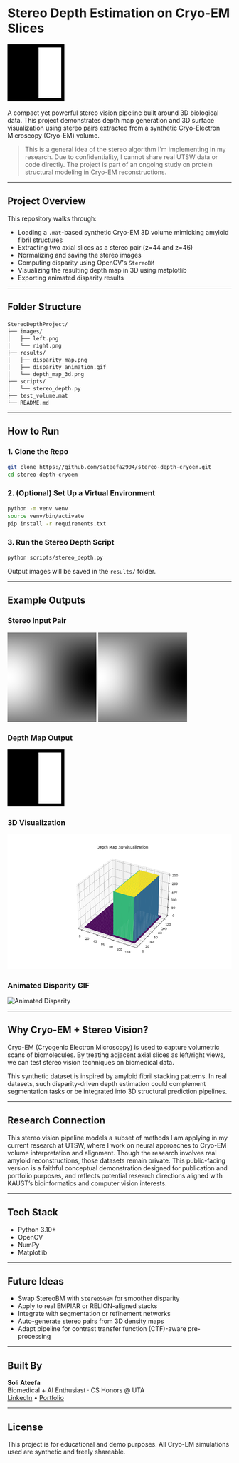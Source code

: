 # Stereo Depth Estimation on Cryo-EM Slices

![Stereo Vision Banner](https://raw.githubusercontent.com/sateefa2904/stereo-depth-cryoem/main/results/disparity_map.png)

A compact yet powerful stereo vision pipeline built around 3D biological data. This project demonstrates depth map generation and 3D surface visualization using stereo pairs extracted from a synthetic Cryo-Electron Microscopy (Cryo-EM) volume.

> This is a general idea of the stereo algorithm I'm implementing in my research. Due to confidentiality, I cannot share real UTSW data or code directly. The project is part of an ongoing study on protein structural modeling in Cryo-EM reconstructions.

---

## Project Overview

This repository walks through:

- Loading a `.mat`-based synthetic Cryo-EM 3D volume mimicking amyloid fibril structures
- Extracting two axial slices as a stereo pair (z=44 and z=46)
- Normalizing and saving the stereo images
- Computing disparity using OpenCV's `StereoBM`
- Visualizing the resulting depth map in 3D using matplotlib
- Exporting animated disparity results

---

## Folder Structure
```
StereoDepthProject/
├── images/
│   ├── left.png
│   └── right.png
├── results/
│   ├── disparity_map.png
│   ├── disparity_animation.gif
│   └── depth_map_3d.png
├── scripts/
│   └── stereo_depth.py
├── test_volume.mat
└── README.md
```

---

## How to Run

### 1. Clone the Repo
```bash
git clone https://github.com/sateefa2904/stereo-depth-cryoem.git
cd stereo-depth-cryoem
```

### 2. (Optional) Set Up a Virtual Environment
```bash
python -m venv venv
source venv/bin/activate
pip install -r requirements.txt
```

### 3. Run the Stereo Depth Script
```bash
python scripts/stereo_depth.py
```
Output images will be saved in the `results/` folder.

---

## Example Outputs

### Stereo Input Pair
<p float="left">
  <img src="https://raw.githubusercontent.com/sateefa2904/stereo-depth-cryoem/main/images/left.png" width="200" />
  <img src="https://raw.githubusercontent.com/sateefa2904/stereo-depth-cryoem/main/images/right.png" width="200" />
</p>

### Depth Map Output
![Disparity Map](https://raw.githubusercontent.com/sateefa2904/stereo-depth-cryoem/main/results/disparity_map.png)

### 3D Visualization
![3D Plot](https://raw.githubusercontent.com/sateefa2904/stereo-depth-cryoem/main/results/depth_map_3d.png)

### Animated Disparity GIF
![Animated Disparity](https://raw.githubusercontent.com/sateefa2904/stereo-depth-cryoem/main/results/disparity_animation.gif)

---

## Why Cryo-EM + Stereo Vision?

Cryo-EM (Cryogenic Electron Microscopy) is used to capture volumetric scans of biomolecules. By treating adjacent axial slices as left/right views, we can test stereo vision techniques on biomedical data.

This synthetic dataset is inspired by amyloid fibril stacking patterns. In real datasets, such disparity-driven depth estimation could complement segmentation tasks or be integrated into 3D structural prediction pipelines.

---

## Research Connection
This stereo vision pipeline models a subset of methods I am applying in my current research at UTSW, where I work on neural approaches to Cryo-EM volume interpretation and alignment. Though the research involves real amyloid reconstructions, those datasets remain private. This public-facing version is a faithful conceptual demonstration designed for publication and portfolio purposes, and reflects potential research directions aligned with KAUST’s bioinformatics and computer vision interests.

---

## Tech Stack
- Python 3.10+
- OpenCV
- NumPy
- Matplotlib

---

## Future Ideas
- Swap StereoBM with `StereoSGBM` for smoother disparity
- Apply to real EMPIAR or RELION-aligned stacks
- Integrate with segmentation or refinement networks
- Auto-generate stereo pairs from 3D density maps
- Adapt pipeline for contrast transfer function (CTF)-aware pre-processing

---

## Built By
**Soli Ateefa**  
Biomedical + AI Enthusiast · CS Honors @ UTA  
[LinkedIn](https://www.linkedin.com/in/sateefa2904/) • [Portfolio](https://sateefa2904.github.io)

---

## License
This project is for educational and demo purposes. All Cryo-EM simulations used are synthetic and freely shareable.

